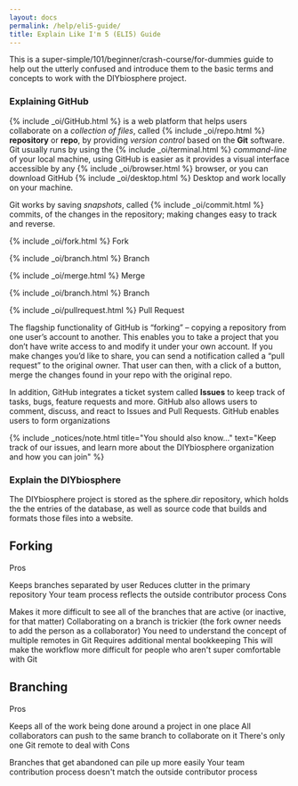 ```yaml
---
layout: docs
permalink: /help/eli5-guide/
title: Explain Like I'm 5 (ELI5) Guide
---
```


This is a super-simple/101/beginner/crash-course/for-dummies guide to help out the utterly confused and introduce them to the basic terms and concepts to work with the DIYbiosphere project.

### Explaining GitHub

{% include _oi/GitHub.html %} is a web platform that helps users collaborate on a _collection of files_, called {% include _oi/repo.html %} **repository** or **repo**, by providing _version control_ based on the **Git** software. Git usually runs by using the {% include _oi/terminal.html %} _command-line_ of your local machine, using GitHub is easier as it provides a visual interface accessible by any {% include _oi/browser.html %} browser, or you can download GitHub {% include _oi/desktop.html %} Desktop and work locally on your machine.

Git works by saving _snapshots_, called {% include _oi/commit.html %} commits, of the changes in the repository; making changes easy to track and reverse.

{% include _oi/fork.html %} Fork

{% include _oi/branch.html %} Branch

{% include _oi/merge.html %} Merge

{% include _oi/branch.html %} Branch

{% include _oi/pullrequest.html %} Pull Request



The flagship functionality of GitHub is “forking” – copying a repository from one user’s account to another. This enables you to take a project that you don’t have write access to and modify it under your own account. If you make changes you’d like to share, you can send a notification called a “pull request” to the original owner. That user can then, with a click of a button, merge the changes found in your repo with the original repo.

In addition, GitHub integrates a ticket system called **Issues** to keep track of tasks, bugs, feature requests and more. GitHub also allows users to comment, discuss, and react to Issues and Pull Requests. GitHub enables users to form organizations

{% include _notices/note.html title="You should also know..." text="Keep track of our issues, and learn more about the DIYbiosphere organization and how you can join" %}


### Explain the DIYbiosphere
The DIYbiosphere project is stored as the sphere.dir repository, which holds the the entries of the database, as well as source code that builds and formats those files into a website.


## Forking

Pros

Keeps branches separated by user
Reduces clutter in the primary repository
Your team process reflects the outside contributor process
Cons

Makes it more difficult to see all of the branches that are active (or inactive, for that matter)
Collaborating on a branch is trickier (the fork owner needs to add the person as a collaborator)
You need to understand the concept of multiple remotes in Git
Requires additional mental bookkeeping
This will make the workflow more difficult for people who aren't super comfortable with Git

## Branching

Pros

Keeps all of the work being done around a project in one place
All collaborators can push to the same branch to collaborate on it
There's only one Git remote to deal with
Cons

Branches that get abandoned can pile up more easily
Your team contribution process doesn't match the outside contributor process
